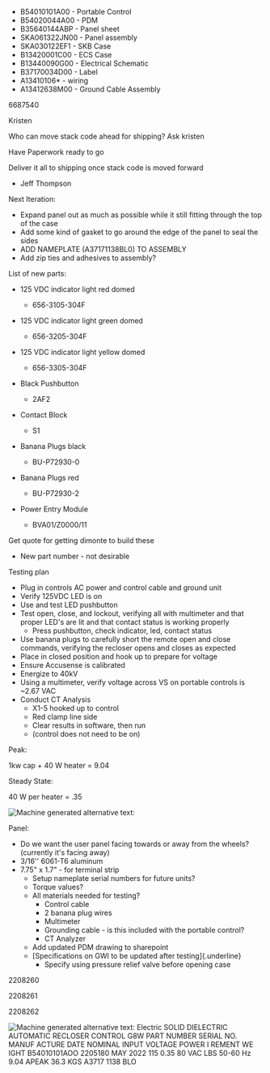-   B54010101A00 - Portable Control
-   B54020044A00 - PDM
-   B35640144ABP - Panel sheet
-   SKA061322JN00 - Panel assembly
-   SKA030122EF1 - SKB Case
-   B13420001C00 - ECS Case
-   B13440090G00 - Electrical Schematic
-   B37170034D00 - Label
-   A13410106* - wiring
-   A13412638M00 - Ground Cable Assembly

6687540

Kristen

Who can move stack code ahead for shipping? Ask kristen

Have Paperwork ready to go

Deliver it all to shipping once stack code is moved forward
-   Jeff Thompson

Next Iteration:
-   Expand panel out as much as possible while it still fitting through the top of the case
-   Add some kind of gasket to go around the edge of the panel to seal the sides
-   ADD NAMEPLATE (A37171138BL0) TO ASSEMBLY
-   Add zip ties and adhesives to assembly?

List of new parts:
-   125 VDC indicator light red domed
    -   656-3105-304F
-   125 VDC indicator light green domed
    -   656-3205-304F
-   125 VDC indicator light yellow domed
    -   656-3305-304F

-   Black Pushbutton
    -   2AF2

-   Contact Block
    -   S1
-   Banana Plugs black
    -   BU-P72930-0
-   Banana Plugs red
    -   BU-P72930-2
-   Power Entry Module
    -   BVA01/Z0000/11

Get quote for getting dimonte to build these

-   New part number - not desirable



Testing plan
-   Plug in controls AC power and control cable and ground unit
-   Verify 125VDC LED is on
-   Use and test LED pushbutton
-   Test open, close, and lockout, verifying all with multimeter and that proper LED's are lit and that contact status is working properly
    -   Press pushbutton, check indicator, led, contact status
-   Use banana plugs to carefully short the remote open and close commands, verifying the recloser opens and closes as expected
-   Place in closed position and hook up to prepare for voltage
-   Ensure Accusense is calibrated
-   Energize to 40kV
-   Using a multimeter, verify voltage across VS on portable controls is ~2.67 VAC
-   Conduct CT Analysis
    -   X1-5 hooked up to control
    -   Red clamp line side
    -   Clear results in software, then run
    -   (control does not need to be on)

Peak:

1kw cap + 40 W heater = 9.04



Steady State:

40 W per heater = .35

![Machine generated alternative text: ](Quick-Notes-Portable-Controls-image2.png)

Panel:
-   Do we want the user panel facing towards or away from the wheels? (currently it's facing away)
-   3/16'' 6061-T6 aluminum
-   7.75" x 1.7" - for terminal strip
    -   Setup nameplate serial numbers for future units?
    -   Torque values?
    -   All materials needed for testing?
        -   Control cable
        -   2 banana plug wires
        -   Multimeter
        -   Grounding cable - is this included with the portable control?
        -   CT Analyzer
    -   Add updated PDM drawing to sharepoint
    -   [Specifications on GWI to be updated after testing]{.underline}
        -   Specify using pressure relief valve before opening case

2208260

2208261

2208262



![Machine generated alternative text: Electric SOLID DIELECTRIC AUTOMATIC RECLOSER CONTROL G8W PART NUMBER SERIAL NO. MANUF ACTURE DATE NOMINAL INPUT VOLTAGE POWER I REMENT WE IGHT B54010101AOO 2205180 MAY 2022 115 0.35 80 VAC LBS 50-60 Hz 9.04 APEAK 36.3 KGS A3717 1138 BLO ](Quick-Notes-Portable-Controls-image3.png)


